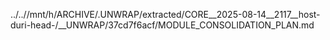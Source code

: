 ../..//mnt/h/ARCHIVE/.UNWRAP/extracted/CORE__2025-08-14__2117__host-duri-head-/__UNWRAP/37cd7f6acf/MODULE_CONSOLIDATION_PLAN.md